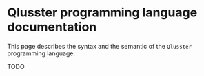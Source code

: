 # Qlusster programming language documentation

This page describes the syntax and the semantic of the `Qlusster` programming language.

TODO

